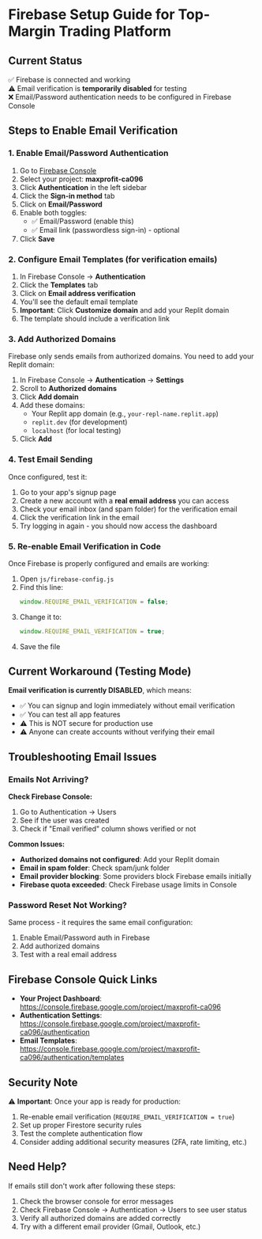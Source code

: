 # Firebase Setup Guide for Top-Margin Trading Platform

## Current Status
✅ Firebase is connected and working  
⚠️ Email verification is **temporarily disabled** for testing  
❌ Email/Password authentication needs to be configured in Firebase Console

## Steps to Enable Email Verification

### 1. Enable Email/Password Authentication

1. Go to [Firebase Console](https://console.firebase.google.com)
2. Select your project: **maxprofit-ca096**
3. Click **Authentication** in the left sidebar
4. Click the **Sign-in method** tab
5. Click on **Email/Password**
6. Enable both toggles:
   - ✅ Email/Password (enable this)
   - ✅ Email link (passwordless sign-in) - optional
7. Click **Save**

### 2. Configure Email Templates (for verification emails)

1. In Firebase Console → **Authentication**
2. Click the **Templates** tab
3. Click on **Email address verification**
4. You'll see the default email template
5. **Important**: Click **Customize domain** and add your Replit domain
6. The template should include a verification link

### 3. Add Authorized Domains

Firebase only sends emails from authorized domains. You need to add your Replit domain:

1. In Firebase Console → **Authentication** → **Settings**
2. Scroll to **Authorized domains**
3. Click **Add domain**
4. Add these domains:
   - Your Replit app domain (e.g., `your-repl-name.replit.app`)
   - `replit.dev` (for development)
   - `localhost` (for local testing)
5. Click **Add**

### 4. Test Email Sending

Once configured, test it:

1. Go to your app's signup page
2. Create a new account with a **real email address** you can access
3. Check your email inbox (and spam folder) for the verification email
4. Click the verification link in the email
5. Try logging in again - you should now access the dashboard

### 5. Re-enable Email Verification in Code

Once Firebase is properly configured and emails are working:

1. Open `js/firebase-config.js`
2. Find this line:
   ```javascript
   window.REQUIRE_EMAIL_VERIFICATION = false;
   ```
3. Change it to:
   ```javascript
   window.REQUIRE_EMAIL_VERIFICATION = true;
   ```
4. Save the file

## Current Workaround (Testing Mode)

**Email verification is currently DISABLED**, which means:
- ✅ You can signup and login immediately without email verification
- ✅ You can test all app features
- ⚠️ This is NOT secure for production use
- ⚠️ Anyone can create accounts without verifying their email

## Troubleshooting Email Issues

### Emails Not Arriving?

**Check Firebase Console:**
1. Go to Authentication → Users
2. See if the user was created
3. Check if "Email verified" column shows verified or not

**Common Issues:**
- **Authorized domains not configured**: Add your Replit domain
- **Email in spam folder**: Check spam/junk folder
- **Email provider blocking**: Some providers block Firebase emails initially
- **Firebase quota exceeded**: Check Firebase usage limits in Console

### Password Reset Not Working?

Same process - it requires the same email configuration:
1. Enable Email/Password auth in Firebase
2. Add authorized domains
3. Test with a real email address

## Firebase Console Quick Links

- **Your Project Dashboard**: https://console.firebase.google.com/project/maxprofit-ca096
- **Authentication Settings**: https://console.firebase.google.com/project/maxprofit-ca096/authentication
- **Email Templates**: https://console.firebase.google.com/project/maxprofit-ca096/authentication/templates

## Security Note

⚠️ **Important**: Once your app is ready for production:
1. Re-enable email verification (`REQUIRE_EMAIL_VERIFICATION = true`)
2. Set up proper Firestore security rules
3. Test the complete authentication flow
4. Consider adding additional security measures (2FA, rate limiting, etc.)

## Need Help?

If emails still don't work after following these steps:
1. Check the browser console for error messages
2. Check Firebase Console → Authentication → Users to see user status
3. Verify all authorized domains are added correctly
4. Try with a different email provider (Gmail, Outlook, etc.)

